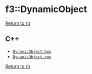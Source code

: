 # f3::DynamicObject

[Return to `f3`](/docs/f3.md)

## C++

- [`DynamicObject.hpp`](/src/f3/DynamicObject.hpp)
- [`DynamicObject.cpp`](/src/f3/DynamicObject.cpp)

[Return to `f3`](/docs/f3.md)